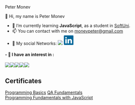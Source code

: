 Peter Monev

👋 Hi, my name is Peter Monev

- 🌱 I’m currently learning **JavaScript**, as a student in [SoftUni](https://softuni.bg/users/profile/show?username=PeteM).
- 📫 You can contact with me on monevpeter@gmail.com
- :speech_balloon: My social Networks:  [<img src="https://github.com/PeterMonev/PeterMonevInfo/blob/main/img/facebook-logo-2428.png">](https://www.facebook.com/peter.monev)  [<img src="https://github.com/PeterMonev/PeterMonev/blob/main/img/linkedin-logo-2430.png">](https://www.linkedin.com/in/peter-monev-22582b248/)

#### - 👀 I have an interest in :
<img src="https://github.com/PeterMonev/PeterMonevInfo/blob/main/img/javascript.png"><img src="https://github.com/PeterMonev/PeterMonevInfo/blob/main/img/html%20(1).png"><img src="https://github.com/PeterMonev/PeterMonevInfo/blob/main/img/css.png"><img src="https://github.com/PeterMonev/PeterMonevInfo/blob/main/img/jira.png"><img src="https://github.com/PeterMonev/PeterMonevInfo/blob/main/img/983927.png">


## Certificates

[Programming Basics](https://softuni.bg/Certificates/Details/125483/0368bceb)
  [QA Fundamentals](https://softuni.bg/certificates/details/133013/505f6769)  
[Programming Fundamentals with JavaScript](https://softuni.bg/certificates/details/139238/a15e82d0)

##



